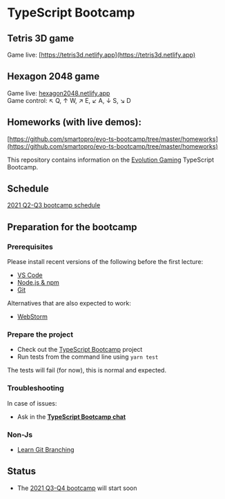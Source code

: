 # TypeScript Bootcamp

## Tetris 3D game

Game live: [https://tetris3d.netlify.app](https://tetris3d.netlify.app)

## Hexagon 2048 game

Game live: [hexagon2048.netlify.app](http://hexagon2048.netlify.app)<br/>
Game control: ↖ Q, ↑ W, ↗ E, ↙ A, ↓ S, ↘ D

## Homeworks (with live demos):

[https://github.com/smartopro/evo-ts-bootcamp/tree/master/homeworks](https://github.com/smartopro/evo-ts-bootcamp/tree/master/homeworks)

This repository contains information on the [Evolution Gaming](https://eng.evolutiongaming.com/) TypeScript Bootcamp.

## Schedule

[2021 Q2-Q3 bootcamp schedule](Schedule.md)

## Preparation for the bootcamp

### Prerequisites

Please install recent versions of the following before the first lecture:
- [VS Code](https://code.visualstudio.com/)
- [Node.js & npm](https://nodejs.org/en/)
- [Git](https://git-scm.com/downloads)

Alternatives that are also expected to work:
- [WebStorm](https://www.jetbrains.com/webstorm/download/)

### Prepare the project

- Check out the [TypeScript Bootcamp](https://github.com/evolution-gaming/typescript-bootcamp) project
- Run tests from the command line using `yarn test`

The tests will fail (for now), this is normal and expected.

### Troubleshooting

In case of issues:
- Ask in the **[TypeScript Bootcamp chat](https://gitter.im/evolution-ts-bootcamp/community)**

### Non-Js

- [Learn Git Branching](https://learngitbranching.js.org/)

## Status

* The [2021 Q3-Q4 bootcamp](Schedule.md) will start soon
